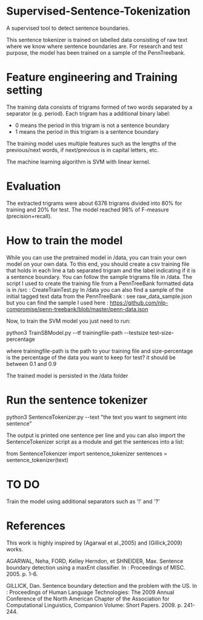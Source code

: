 # Supervised-Sentence-Tokenization
A supervised tool to detect sentence boundaries.

This sentence tokenizer is trained on labelled data consisting of raw text where we know where sentence boundaries are.
For research and test purpose, the model has been trained on a sample of the PennTreebank.

# Feature engineering and Training setting

The training data consists of trigrams formed of two words separated by a separator (e.g. period). Each trigram has a additional binary label:
  - 0 means the period in this trigram is not a sentence boundary
  - 1 means the period in this trigram is a sentence boundary
  
The training model uses multiple features such as the lengths of the previous/next words, if next/previous is in capital letters, etc.
  
The machine learning algorithm is SVM with linear kernel.
  
# Evaluation

The extracted trigrams were about 6376 trigrams divided into 80% for training and 20% for test.
The model reached 98% of F-measure (precision+recall).

# How to train the model
While you can use the pretrained model in /data, you can train your own model on your own data.
To this end, you should create a csv training file that holds in each line a tab separated trigram and the label indicating if it is a sentence boundary.
You can follow the sample trigrams file in /data.
The script I used to create the training file from a PennTreeBank formatted data is in /src : CreateTrainTest.py
In /data you can also find a sample of the initial tagged text data from the PennTreeBank : see raw_data_sample.json but you can find the sample I used here : https://github.com/nlp-compromise/penn-treebank/blob/master/penn-data.json

Now, to train the SVM model you just need to run:

python3 TrainSBModel.py --tf trainingfile-path --testsize test-size-percentage

where trainingfile-path is the path to your training file and size-percentage is the percentage of the data you want to keep for test? it should be between 0.1 and 0.9

The trained model is persisted in the /data folder

# Run the sentence tokenizer

python3 SentenceTokenizer.py --text "the text you want to segment into sentence"

The output is printed one sentence per line and you can also import the SentenceTokenizer script as a module and get the sentences into a list:

from SentenceTokenizer import sentence_tokenizer
sentences = sentence_tokenizer(text)

# TO DO

Train the model using additional separators such as '!' and '?'

# References
This work is highly inspired by (Agarwal et al.,2005) and (Gillick,2009) works.

AGARWAL, Neha, FORD, Kelley Herndon, et SHNEIDER, Max. Sentence boundary detection using a maxEnt classifier. In : Proceedings of MISC. 2005. p. 1-6.

GILLICK, Dan. Sentence boundary detection and the problem with the US. In : Proceedings of Human Language Technologies: The 2009 Annual Conference of the North American Chapter of the Association for Computational Linguistics, Companion Volume: Short Papers. 2009. p. 241-244.

